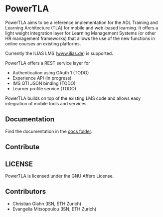 # PowerTLA


PowerTLA aims to be a reference implementation for the ADL Training and Learning Architecture (TLA) for mobile and web-based
learning. It offers a light weight integration layer for Learning Management Systems (or other HR management frameworks)
that allows the use of the new functions in online courses on existing platforms.

Currently the ILIAS LMS (www.ilias.de) is supported.

PowerTLA offers a REST service layer for

* Authentication using OAuth 1 (TODO)
* Experience API (in progress)
* IMS QTI JSON binding (TODO)
* Learner profile service (TODO)

PowerTLA builds on top of the existing LMS code and allows easy integration of mobile tools and services.

## Documentation

Find the documentation in the [docs folder](docs/).

## Contribute



## LICENSE

PowerTLA is licensed under the GNU Affero License.

## Contributors

* Christian Glahn (ISN, ETH Zurich)
* Evangelia Mitsopoulou (ISN, ETH Zurich)

